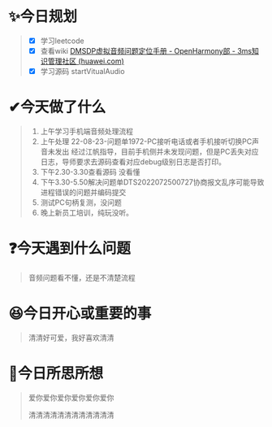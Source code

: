 # ✨今日规划

> - [X] 学习leetcode
> - [X] 查看wiki  [DMSDP虚拟音频问题定位手册 - OpenHarmony部 - 3ms知识管理社区 (huawei.com)](http://3ms.huawei.com/hi/group/2844405/wiki_6060424.html)
> - [X] 学习源码 startVitualAudio

# ✔今天做了什么

> 1. 上午学习手机端音频处理流程
> 2. 上午处理 22-08-23-问题单1972-PC接听电话或者手机接听切换PC声音未发出  经过江帆指导，目前手机侧并未发现问题，但是PC丢失对应日志，导师要求去源码查看对应debug级别日志是否打印。
> 3. 下午2.30-3.30查看源码    没看懂
> 4. 下午3.30-5.50解决问题单DTS2022072500727协商报文乱序可能导致进程错误的问题并编码提交
> 5. 测试PC句柄复测，没问题
> 6. 晚上新员工培训，纯玩没听。

# ❓今天遇到什么问题

> 音频问题看不懂，还是不清楚流程

# 😆今日开心或重要的事

> 清清好可爱，我好喜欢清清

# 🤔今日所思所想

> 爱你爱你爱你爱你爱你爱你
>
> 清清清清清清清清清清清清
